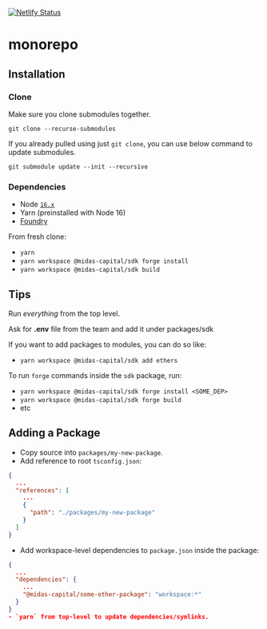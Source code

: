 [![Netlify Status](https://api.netlify.com/api/v1/badges/4e389938-790e-4adb-bfc9-0e3d47dafd64/deploy-status)](https://app.netlify.com/sites/midas-capital-dapp/deploys)

# monorepo

## Installation

### Clone

Make sure you clone submodules together.

`git clone --recurse-submodules`

If you already pulled using just `git clone`, you can use below command to update submodules.

`git submodule update --init --recursive`

### Dependencies

- Node [`16.x`](https://nodejs.org/en/download/)
- Yarn (preinstalled with Node 16)
- [Foundry](https://book.getfoundry.sh/getting-started/installation.html)

From fresh clone:

- `yarn`
- `yarn workspace @midas-capital/sdk forge install`
- `yarn workspace @midas-capital/sdk build`

## Tips

Run _everything_ from the top level.

Ask for **.env** file from the team and add it under packages/sdk

If you want to add packages to modules, you can do so like:

- `yarn workspace @midas-capital/sdk add ethers`

To run `forge` commands inside the `sdk` package, run:

- `yarn workspace @midas-capital/sdk forge install <SOME_DEP>`
- `yarn workspace @midas-capital/sdk forge build`
- etc

## Adding a Package

- Copy source into `packages/my-new-package`.
- Add reference to root `tsconfig.json`:

```json
{
  ...
  "references": [
    ...
    {
      "path": "./packages/my-new-package"
    }
  ]
}
```

- Add workspace-level dependencies to `package.json` inside the package:

```json
{
  ...
  "dependencies": {
    ...
    "@midas-capital/some-other-package": "workspace:*"
  }
}
- `yarn` from top-level to update dependencies/symlinks.
```
